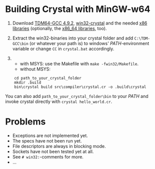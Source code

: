 Building Crystal with MinGW-w64
===============================

1. Download [TDM64-GCC 4.9.2](http://tdm-gcc.tdragon.net/download), [win32-crystal](http://www52.zippyshare.com/v/wIboBK0o/file.html) and the needed [x86 libraries](http://www23.zippyshare.com/v/6K1mwB0J/file.html) (optionally, the [x86_64 libraries](http://www75.zippyshare.com/v/fPItFQvP/file.html), too).

2. Extract the win32-binaries into your crystal folder and add `C:\TDM-GCC\bin` (or whatever your path is) to windows' _PATH_-environment variable or change `CC` in `crystal.bat` accordingly.

3. * with MSYS: use the Makefile with `make -fwin32/Makefile`.
   * without MSYS:
```
    cd path_to_your_crystal_folder
    mkdir .build
    bin\crystal build src\compiler\crystal.cr -o .build\crystal
```

You can also add `path_to_your_crystal_folder\bin` to your _PATH_ and invoke crystal directly with `crystal hello_world.cr`.

Problems
========

* Exceptions are not implemented yet.
* The specs have not been run yet.
* File descriptors are always in blocking mode.
* Sockets have not been tested yet at all.
* See `# win32:`-comments for more.
* ...
